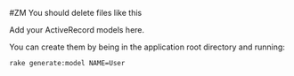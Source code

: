 #ZM You should delete files like this

Add your ActiveRecord models here.

You can create them by being in the application root directory and running:

`rake generate:model NAME=User`
